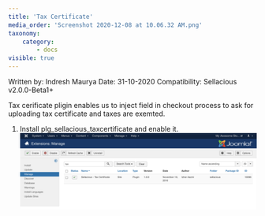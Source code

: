```yaml
---
title: 'Tax Certificate'
media_order: 'Screenshot 2020-12-08 at 10.06.32 AM.png'
taxonomy:
    category:
        - docs
visible: true
---
```


Written by: Indresh Maurya
Date: 31-10-2020
Compatibility: Sellacious v2.0.0-Beta1+

Tax cerificate pligin enables us to inject field in checkout process to ask for uploading tax certificate and taxes are exemted.

1. Install plg_sellacious_taxcertificate and enable it.
![](Screenshot%202020-12-08%20at%2010.06.32%20AM.png)



